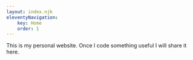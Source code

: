 ```yaml
---
layout: index.njk
eleventyNavigation:
    key: Home
    order: 1
---
```

This is my personal website. Once I code something useful I will share it here.